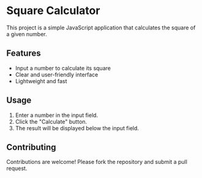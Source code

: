 # Square Calculator

This project is a simple JavaScript application that calculates the square of a given number.

## Features

- Input a number to calculate its square
- Clear and user-friendly interface
- Lightweight and fast

## Usage

1. Enter a number in the input field.
2. Click the "Calculate" button.
3. The result will be displayed below the input field.

## Contributing

Contributions are welcome! Please fork the repository and submit a pull request.

